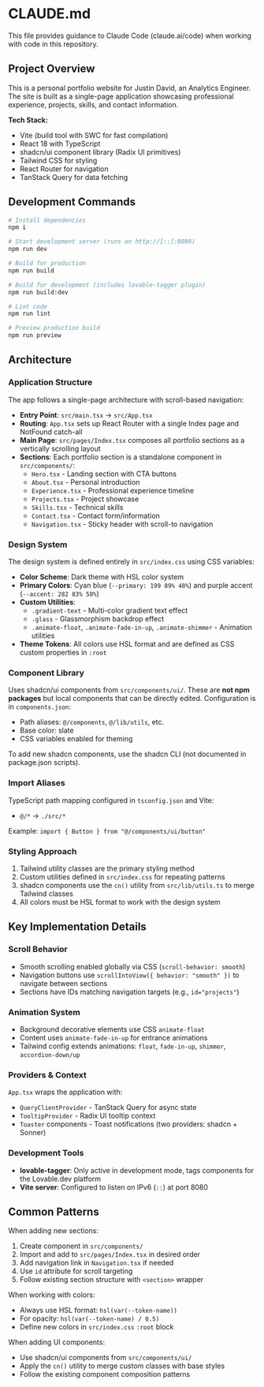 # CLAUDE.md

This file provides guidance to Claude Code (claude.ai/code) when working with code in this repository.

## Project Overview

This is a personal portfolio website for Justin David, an Analytics Engineer. The site is built as a single-page application showcasing professional experience, projects, skills, and contact information.

**Tech Stack:**
- Vite (build tool with SWC for fast compilation)
- React 18 with TypeScript
- shadcn/ui component library (Radix UI primitives)
- Tailwind CSS for styling
- React Router for navigation
- TanStack Query for data fetching

## Development Commands

```bash
# Install dependencies
npm i

# Start development server (runs on http://[::]:8080)
npm run dev

# Build for production
npm run build

# Build for development (includes lovable-tagger plugin)
npm run build:dev

# Lint code
npm run lint

# Preview production build
npm run preview
```

## Architecture

### Application Structure

The app follows a single-page architecture with scroll-based navigation:

- **Entry Point**: `src/main.tsx` → `src/App.tsx`
- **Routing**: `App.tsx` sets up React Router with a single Index page and NotFound catch-all
- **Main Page**: `src/pages/Index.tsx` composes all portfolio sections as a vertically scrolling layout
- **Sections**: Each portfolio section is a standalone component in `src/components/`:
  - `Hero.tsx` - Landing section with CTA buttons
  - `About.tsx` - Personal introduction
  - `Experience.tsx` - Professional experience timeline
  - `Projects.tsx` - Project showcase
  - `Skills.tsx` - Technical skills
  - `Contact.tsx` - Contact form/information
  - `Navigation.tsx` - Sticky header with scroll-to navigation

### Design System

The design system is defined entirely in `src/index.css` using CSS variables:

- **Color Scheme**: Dark theme with HSL color system
- **Primary Colors**: Cyan blue (`--primary: 199 89% 48%`) and purple accent (`--accent: 282 83% 58%`)
- **Custom Utilities**:
  - `.gradient-text` - Multi-color gradient text effect
  - `.glass` - Glassmorphism backdrop effect
  - `.animate-float`, `.animate-fade-in-up`, `.animate-shimmer` - Animation utilities
- **Theme Tokens**: All colors use HSL format and are defined as CSS custom properties in `:root`

### Component Library

Uses shadcn/ui components from `src/components/ui/`. These are **not npm packages** but local components that can be directly edited. Configuration is in `components.json`:

- Path aliases: `@/components`, `@/lib/utils`, etc.
- Base color: slate
- CSS variables enabled for theming

To add new shadcn components, use the shadcn CLI (not documented in package.json scripts).

### Import Aliases

TypeScript path mapping configured in `tsconfig.json` and Vite:
- `@/*` → `./src/*`

Example: `import { Button } from "@/components/ui/button"`

### Styling Approach

1. Tailwind utility classes are the primary styling method
2. Custom utilities defined in `src/index.css` for repeating patterns
3. shadcn components use the `cn()` utility from `src/lib/utils.ts` to merge Tailwind classes
4. All colors must be HSL format to work with the design system

## Key Implementation Details

### Scroll Behavior
- Smooth scrolling enabled globally via CSS (`scroll-behavior: smooth`)
- Navigation buttons use `scrollIntoView({ behavior: "smooth" })` to navigate between sections
- Sections have IDs matching navigation targets (e.g., `id="projects"`)

### Animation System
- Background decorative elements use CSS `animate-float`
- Content uses `animate-fade-in-up` for entrance animations
- Tailwind config extends animations: `float`, `fade-in-up`, `shimmer`, `accordion-down/up`

### Providers & Context
`App.tsx` wraps the application with:
- `QueryClientProvider` - TanStack Query for async state
- `TooltipProvider` - Radix UI tooltip context
- `Toaster` components - Toast notifications (two providers: shadcn + Sonner)

### Development Tools
- **lovable-tagger**: Only active in development mode, tags components for the Lovable.dev platform
- **Vite server**: Configured to listen on IPv6 (`::`) at port 8080

## Common Patterns

When adding new sections:
1. Create component in `src/components/`
2. Import and add to `src/pages/Index.tsx` in desired order
3. Add navigation link in `Navigation.tsx` if needed
4. Use `id` attribute for scroll targeting
5. Follow existing section structure with `<section>` wrapper

When working with colors:
- Always use HSL format: `hsl(var(--token-name))`
- For opacity: `hsl(var(--token-name) / 0.5)`
- Define new colors in `src/index.css` `:root` block

When adding UI components:
- Use shadcn/ui components from `src/components/ui/`
- Apply the `cn()` utility to merge custom classes with base styles
- Follow the existing component composition patterns
